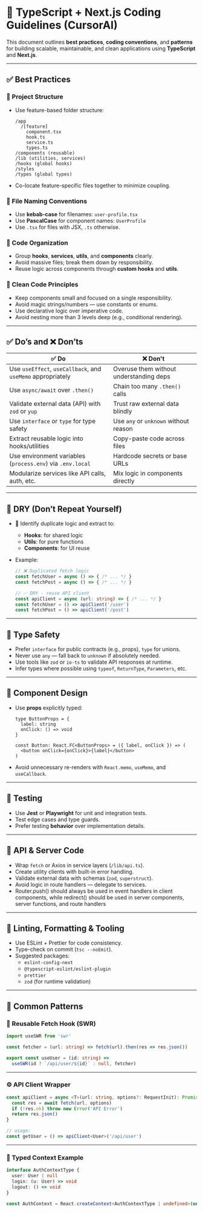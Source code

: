 # 🧠 TypeScript + Next.js Coding Guidelines (CursorAI)

This document outlines **best practices**, **coding conventions**, and **patterns** for building scalable, maintainable, and clean applications using **TypeScript** and **Next.js**.

---

## ✅ Best Practices

### 🧱 Project Structure

- Use feature-based folder structure:
  ```
  /app
    /[feature]
      component.tsx
      hook.ts
      service.ts
      types.ts
  /components (reusable)
  /lib (utilities, services)
  /hooks (global hooks)
  /styles
  /types (global types)
  ```
- Co-locate feature-specific files together to minimize coupling.

### 🧾 File Naming Conventions

- Use **kebab-case** for filenames: `user-profile.tsx`
- Use **PascalCase** for component names: `UserProfile`
- Use `.tsx` for files with JSX, `.ts` otherwise.

### 🧠 Code Organization

- Group **hooks**, **services**, **utils**, and **components** clearly.
- Avoid massive files; break them down by responsibility.
- Reuse logic across components through **custom hooks** and **utils**.

### 🧼 Clean Code Principles

- Keep components small and focused on a single responsibility.
- Avoid magic strings/numbers — use constants or enums.
- Use declarative logic over imperative code.
- Avoid nesting more than 3 levels deep (e.g., conditional rendering).

---

## ✅ Do’s and ❌ Don’ts

| ✅ Do                                                        | ❌ Don't                                 |
| ----------------------------------------------------------- | --------------------------------------- |
| Use `useEffect`, `useCallback`, and `useMemo` appropriately | Overuse them without understanding deps |
| Use `async/await` over `.then()`                            | Chain too many `.then()` calls          |
| Validate external data (API) with `zod` or `yup`            | Trust raw external data blindly         |
| Use `interface` or `type` for type safety                   | Use `any` or `unknown` without reason   |
| Extract reusable logic into hooks/utilities                 | Copy-paste code across files            |
| Use environment variables (`process.env`) via `.env.local`  | Hardcode secrets or base URLs           |
| Modularize services like API calls, auth, etc.              | Mix logic in components directly        |

---

## 🧹 DRY (Don’t Repeat Yourself)

- 🔁 Identify duplicate logic and extract to:

  - **Hooks**: for shared logic
  - **Utils**: for pure functions
  - **Components**: for UI reuse

- Example:

  ```ts
  // ❌ Duplicated fetch logic
  const fetchUser = async () => { /* ... */ }
  const fetchPost = async () => { /* ... */ }

  // ✅ DRY - reuse API client
  const apiClient = async (url: string) => { /* ... */ }
  const fetchUser = () => apiClient('/user')
  const fetchPost = () => apiClient('/post')
  ```

---

## 🔐 Type Safety

- Prefer `interface` for public contracts (e.g., props), `type` for unions.
- Never use `any` — fall back to `unknown` if absolutely needed.
- Use tools like `zod` or `io-ts` to validate API responses at runtime.
- Infer types where possible using `typeof`, `ReturnType`, `Parameters`, etc.

---

## 🧩 Component Design

- Use **props** explicitly typed:

  ```tsx
  type ButtonProps = {
    label: string
    onClick: () => void
  }

  const Button: React.FC<ButtonProps> = ({ label, onClick }) => (
    <button onClick={onClick}>{label}</button>
  )
  ```

- Avoid unnecessary re-renders with `React.memo`, `useMemo`, and `useCallback`.

---

## 🧪 Testing

- Use **Jest** or **Playwright** for unit and integration tests.
- Test edge cases and type guards.
- Prefer testing **behavior** over implementation details.

---

## 🔄 API & Server Code

- Wrap `fetch` or Axios in service layers (`/lib/api.ts`).
- Create utility clients with built-in error handling.
- Validate external data with schemas (`zod`, `superstruct`).
- Avoid logic in route handlers — delegate to services.
- Router.push() should always be used in event handlers in client components, while redirect() should be used in server components, server functions, and route handlers

---

## 🔧 Linting, Formatting & Tooling

- Use ESLint + Prettier for code consistency.
- Type-check on commit (`tsc --noEmit`).
- Suggested packages:
  - `eslint-config-next`
  - `@typescript-eslint/eslint-plugin`
  - `prettier`
  - `zod` (for runtime validation)

---

## 🧠 Common Patterns

### 🔁 Reusable Fetch Hook (SWR)

```ts
import useSWR from 'swr'

const fetcher = (url: string) => fetch(url).then(res => res.json())

export const useUser = (id: string) =>
  useSWR(id ? `/api/user/${id}` : null, fetcher)
```

---

### ⚙️ API Client Wrapper

```ts
const apiClient = async <T>(url: string, options?: RequestInit): Promise<T> => {
  const res = await fetch(url, options)
  if (!res.ok) throw new Error('API Error')
  return res.json()
}

// usage:
const getUser = () => apiClient<User>('/api/user')
```

---

### 🧵 Typed Context Example

```ts
interface AuthContextType {
  user: User | null
  login: (u: User) => void
  logout: () => void
}

const AuthContext = React.createContext<AuthContextType | undefined>(undefined)
```
